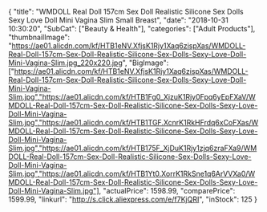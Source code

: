 {
	"title": "WMDOLL Real Doll 157cm Sex Doll Realistic Silicone Sex Dolls Sexy Love Doll Mini Vagina Slim Small Breast",
	"date": "2018-10-31 10:30:20",
	"SubCat": ["Beauty & Health"],
	"categories": ["Adult Products"],
	"thumbnailImage": "https://ae01.alicdn.com/kf/HTB1eNV.XfjsK1Rjy1Xaq6zispXas/WMDOLL-Real-Doll-157cm-Sex-Doll-Realistic-Silicone-Sex-Dolls-Sexy-Love-Doll-Mini-Vagina-Slim.jpg_220x220.jpg",
	"BigImage": ["https://ae01.alicdn.com/kf/HTB1eNV.XfjsK1Rjy1Xaq6zispXas/WMDOLL-Real-Doll-157cm-Sex-Doll-Realistic-Silicone-Sex-Dolls-Sexy-Love-Doll-Mini-Vagina-Slim.jpg","https://ae01.alicdn.com/kf/HTB1Fg0_XjzuK1Rjy0Fpq6yEpFXaV/WMDOLL-Real-Doll-157cm-Sex-Doll-Realistic-Silicone-Sex-Dolls-Sexy-Love-Doll-Mini-Vagina-Slim.jpg","https://ae01.alicdn.com/kf/HTB1TGF.XcnrK1RkHFrdq6xCoFXas/WMDOLL-Real-Doll-157cm-Sex-Doll-Realistic-Silicone-Sex-Dolls-Sexy-Love-Doll-Mini-Vagina-Slim.jpg","https://ae01.alicdn.com/kf/HTB175F_XjDuK1Rjy1zjq6zraFXa9/WMDOLL-Real-Doll-157cm-Sex-Doll-Realistic-Silicone-Sex-Dolls-Sexy-Love-Doll-Mini-Vagina-Slim.jpg","https://ae01.alicdn.com/kf/HTB1Yt0.XorrK1RkSne1q6ArVVXa0/WMDOLL-Real-Doll-157cm-Sex-Doll-Realistic-Silicone-Sex-Dolls-Sexy-Love-Doll-Mini-Vagina-Slim.jpg"],
	"actualPrice": 1598.99,
	"comparePrice": 1599.99,
	"linkurl": "http://s.click.aliexpress.com/e/f7KjQRI",
	"inStock": 125
}
